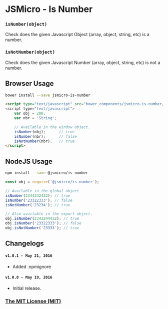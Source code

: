# JSMicro - Is Number

### **`isNumber(object)`**

Check does the given Javascript Object (array, object, string, etc) is a number.

### **`isNotNumber(object)`**

Check does the given Javascript Number (array, object, string, etc) is not a number.

## Browser Usage

```bash
bower install --save jsmicro-is-number
```

```html
<script type="text/javascript" src="bower_components/jsmicro-is-number/index.js">
<script type="text/javascript">
    var obj = 200;
    var nbr = 'String';

    // Available in the window object.
    isNumber(obj);      // true
    isNumber(nbr);      // false
    isNotNumber(nbr);   // true
</script>
```

## NodeJS Usage

```bash
npm install --save @jsmicro/is-number
```

```js
const obj = require('@jsmicro/is-number');

// Available in the global object.
isNumber(2344342432); // true
isNumber('23322333'); // false
isNotNumber('23234'); // true

// Also available in the export object.
obj.isNumber(2343244432); // true
obj.isNumber('23322333'); // false
obj.isNotNumber('23333'); // true
```

## Changelogs

#### **`v1.0.1 - May 21, 2016`**

* Added .npmignore

#### **`v1.0.0 - May 19, 2016`**

* Initial release.

### [The MIT License (MIT)](https://mahdaen.mit-license.org/)
